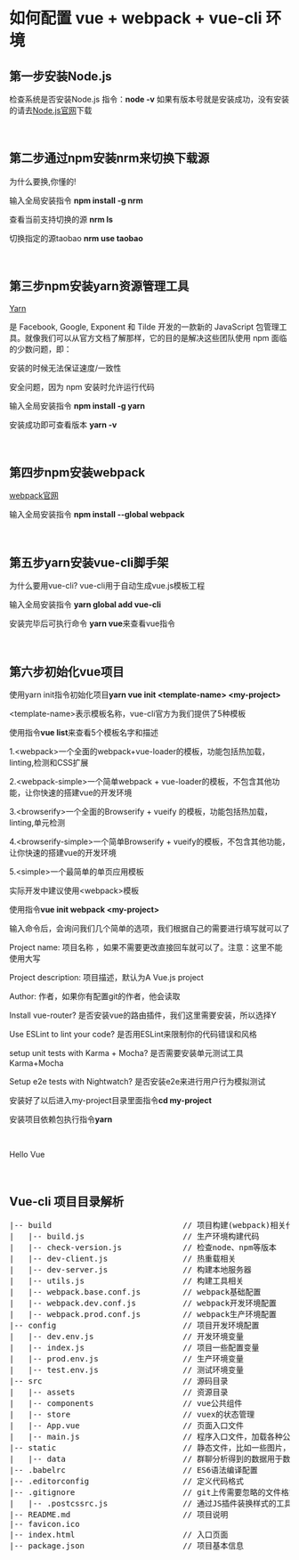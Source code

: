 # 如何配置 vue + webpack + vue-cli 环境

<h2>第一步安装Node.js</h2>
<p>检查系统是否安装Node.js 指令：<strong>node -v</strong> 如果有版本号就是安装成功，没有安装的请去<a href="https://nodejs.org/en/download/" target="_blank">Node.js官网</a>下载</p>
<br>
<h2>第二步通过npm安装nrm来切换下载源</h2>
<p>为什么要换,你懂的!</p>
<p>输入全局安装指令 <strong>npm install -g nrm</strong></p>
<p>查看当前支持切换的源 <strong>nrm ls</strong> </p>
<p>切换指定的源taobao <strong>nrm use taobao </strong></p>
<br>
<h2>第三步npm安装yarn资源管理工具</h2>
<p><p><a href="https://yarn.bootcss.com/" target="_black" >Yarn</a></p> 是 Facebook, Google, Exponent 和 Tilde 开发的一款新的 JavaScript 包管理工具。就像我们可以从官方文档了解那样，它的目的是解决这些团队使用 npm 面临的少数问题，即：</p>
<p>安装的时候无法保证速度/一致性</p>
<p>安全问题，因为 npm 安装时允许运行代码</p>
<p>输入全局安装指令 <strong>npm install -g yarn</strong></p>
<p>安装成功即可查看版本 <strong>yarn -v</strong> </p>
<br>
<h2>第四步npm安装webpack</h2>
<p><a href="https://doc.webpack-china.org/guides/get-started/" target="_black" >webpack官网</a></p>
<p>输入全局安装指令 <strong>npm install --global webpack</strong></p>
<br>
<h2>第五步yarn安装vue-cli脚手架</h2>
<p>为什么要用vue-cli? vue-cli用于自动生成vue.js模板工程</p>
<p>输入全局安装指令 <strong>yarn global add vue-cli</strong></p>
<p>安装完毕后可执行命令 <strong>yarn vue</strong>来查看vue指令</p>
<br>
<h2>第六步初始化vue项目</h2>
<p>使用yarn init指令初始化项目<strong>yarn vue init &lt;template-name&gt; &lt;my-project&gt;</strong></p>
<p>&lt;template-name&gt;表示模板名称，vue-cli官方为我们提供了5种模板</p>
<p>使用指令<strong>vue list</strong>来查看5个模板名字和描述</p>
<p>1.&lt;webpack&gt;一个全面的webpack+vue-loader的模板，功能包括热加载，linting,检测和CSS扩展</p>
<p>2.&lt;webpack-simple&gt;一个简单webpack + vue-loader的模板，不包含其他功能，让你快速的搭建vue的开发环境</p>
<p>3.&lt;browserify&gt;一个全面的Browserify + vueify 的模板，功能包括热加载，linting,单元检测</p>
<p>4.&lt;browserify-simple&gt;一个简单Browserify + vueify的模板，不包含其他功能，让你快速的搭建vue的开发环境</p>
<p>5.&lt;simple&gt;一个最简单的单页应用模板</p>
<p>实际开发中建议使用&lt;webpack&gt;模板</p>
<p>使用指令<strong>vue init webpack &lt;my-project&gt;</strong></p>
<p>输入命令后，会询问我们几个简单的选项，我们根据自己的需要进行填写就可以了</p>
<p>Project name: 项目名称 ，如果不需要更改直接回车就可以了。注意：这里不能使用大写</p>
<p>Project description: 项目描述，默认为A Vue.js project</p>
<p>Author: 作者，如果你有配置git的作者，他会读取</p>
<p>Install vue-router? 是否安装vue的路由插件，我们这里需要安装，所以选择Y</p>
<p>Use ESLint to lint your code? 是否用ESLint来限制你的代码错误和风格</p>
<p>setup unit tests with  Karma + Mocha? 是否需要安装单元测试工具Karma+Mocha</p>
<p>Setup e2e tests with Nightwatch? 是否安装e2e来进行用户行为模拟测试</p>
<p>安装好了以后进入my-project目录里面指令<strong>cd my-project</strong></p>
<p>安装项目依赖包执行指令<strong>yarn</strong></p>
<br>
<p>Hello Vue</p>
<br>
<h2>Vue-cli 项目目录解析</h2>
<pre>
|-- build                            // 项目构建(webpack)相关代码
|   |-- build.js                     // 生产环境构建代码
|   |-- check-version.js             // 检查node、npm等版本
|   |-- dev-client.js                // 热重载相关
|   |-- dev-server.js                // 构建本地服务器
|   |-- utils.js                     // 构建工具相关
|   |-- webpack.base.conf.js         // webpack基础配置
|   |-- webpack.dev.conf.js          // webpack开发环境配置
|   |-- webpack.prod.conf.js         // webpack生产环境配置
|-- config                           // 项目开发环境配置
|   |-- dev.env.js                   // 开发环境变量
|   |-- index.js                     // 项目一些配置变量
|   |-- prod.env.js                  // 生产环境变量
|   |-- test.env.js                  // 测试环境变量
|-- src                              // 源码目录
|   |-- assets                       // 资源目录 
|   |-- components                   // vue公共组件
|   |-- store                        // vuex的状态管理
|   |-- App.vue                      // 页面入口文件
|   |-- main.js                      // 程序入口文件，加载各种公共组件
|-- static                           // 静态文件，比如一些图片，json数据等
|   |-- data                         // 群聊分析得到的数据用于数据可视化
|-- .babelrc                         // ES6语法编译配置
|-- .editorconfig                    // 定义代码格式
|-- .gitignore                       // git上传需要忽略的文件格式
|   |-- .postcssrc.js                // 通过JS插件装换样式的工具 
|-- README.md                        // 项目说明
|-- favicon.ico 
|-- index.html                       // 入口页面
|-- package.json                     // 项目基本信息
</pre>
